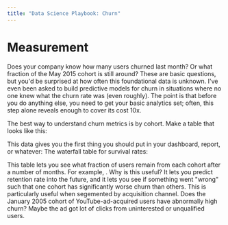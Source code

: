 ```yaml
---
title: "Data Science Playbook: Churn"
---
```


# Measurement

Does your company know how many users churned last month? Or what fraction of the May 2015 cohort is still around? These are basic questions, but you'd be surprised at how often this foundational data is unknown. I've even been asked to build predictive models for churn in situations where no one knew what the churn rate was (even roughly). The point is that before you do anything else, you need to get your basic analytics set; often, this step alone reveals enough to cover its cost 10x.

The best way to understand churn metrics is by cohort. Make a table that looks like this:

<!-- Insert Table -->

This data gives you the first thing you should put in your dashboard, report, or whatever: The waterfall table for survival rates:

<!-- Insert Table -->

This table lets you see what fraction of users remain from each cohort after a number of months. For example, <!-- Example -->. Why is this useful? It lets you predict retention rate into the future, and it lets you see if something went "wrong" such that one cohort has significantly worse churn than others. This is particularly useful when segemented by acquisition channel. Does the January 2005 cohort of YouTube-ad-acquired users have abnormally high churn? Maybe the ad got lot of clicks from uninterested or unqualified users.


